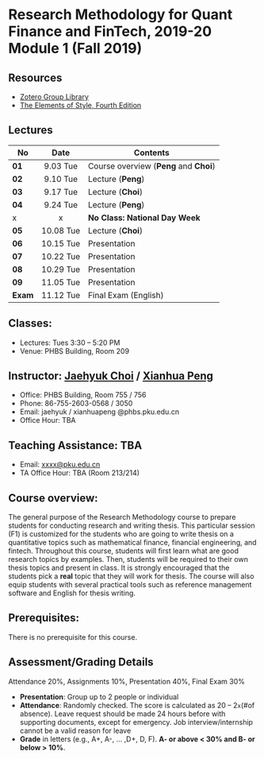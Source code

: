 # Research Methodology for Quant Finance and FinTech, 2019-20 Module 1 (Fall 2019)

## Resources
* [Zotero Group Library](https://www.zotero.org/groups/2363301/phbs-rm-f1)
* [The Elements of Style, Fourth Edition](https://www.amazon.com/Elements-Style-Fourth-William-Strunk-ebook/dp/B07NPN5HTP/ref=dp_kinw_strp_1)

## Lectures
No | Date | Contents
--- | :---: | ---
__01__ | 9.03 Tue | Course overview (**Peng** and **Choi**)
__02__ | 9.10 Tue | Lecture (**Peng**)
__03__ | 9.17 Tue | Lecture (**Choi**)
__04__ | 9.24 Tue | Lecture (**Peng**)
 x | x | __No Class: National Day Week__
__05__ | 10.08 Tue | Lecture (**Choi**)
__06__ | 10.15 Tue | Presentation
__07__ | 10.22 Tue | Presentation
__08__ | 10.29 Tue | Presentation
__09__ | 11.05 Tue | Presentation
__Exam__ | 11.12 Tue | Final Exam (English)

## Classes: 
* Lectures: Tues 3:30 – 5:20 PM
* Venue: PHBS Building, Room 209

## Instructor: [Jaehyuk Choi](http://www.jaehyukchoi.net/phbs_en) / [Xianhua Peng](http://www.jaehyukchoi.net/phbs_en)
* Office: PHBS Building, Room 755 / 756
* Phone: 86-755-2603-0568 / 3050
* Email: jaehyuk / xianhuapeng @phbs.pku.edu.cn
* Office Hour: TBA

## Teaching Assistance: TBA
* Email: xxxx@pku.edu.cn
* TA Office Hour: TBA (Room 213/214)

## Course overview: 
The general purpose of the Research Methodology course to prepare students for conducting research and writing thesis. This particular session (F1) is customized for the students who are going to write thesis on a quantitative topics such as mathematical finance, financial engineering, and fintech. Throughout this course, students will first learn what are good research topics by examples. Then, students will be required to their own thesis topics and present in class. It is strongly encouraged that the students pick a **real** topic that they will work for thesis. The course will also equip students with several practical tools such as reference management software and English for thesis writing. 

## Prerequisites: 
There is no prerequisite for this course.

## Assessment/Grading Details
Attendance 20%, Assignments 10%, Presentation 40%, Final Exam 30%
* __Presentation__: Group up to 2 people or individual
* __Attendance__: Randomly checked. The score is calculated as 20 – 2`x`(#of absence). Leave request should be made 24 hours before with supporting documents, except for emergency. Job interview/internship cannot be a valid reason for leave
* __Grade__ in letters (e.g., A+, A-, ... ,D+, D, F). __A- or above < 30% and B- or below > 10%__.
